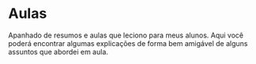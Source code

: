 # Aulas

Apanhado de resumos e aulas que leciono para meus alunos.
Aqui você poderá encontrar algumas explicações de forma bem amigável de alguns assuntos que abordei em aula.
